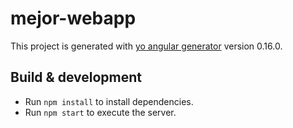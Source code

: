 # mejor-webapp

This project is generated with [yo angular generator](https://github.com/yeoman/generator-angular)
version 0.16.0.

## Build & development

* Run `npm install` to install dependencies.
* Run `npm start` to execute the server.

